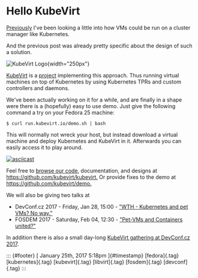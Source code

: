 Hello KubeVirt
==============

[Previously](https://dummdida.tumblr.com/post/155910978455/one-way-to-represent-and-handle-virtual-machines)
I've been looking a little into how VMs could be run on a cluster
manager like Kubernetes.

And the previous post was already pretty specific about the design of
such a solution.

![](https://github.com/kubevirt/community/raw/master/logo/kubevirt-pre.png "KubeVirt Logo"){width="250px"}

[KubeVirt](http://kubevirt.io) is a
[project](https://github.com/kubevirt) implementing this approach. Thus
running virtual machines on top of Kubernetes by using Kubernetes TPRs
and custom controllers and daemons.

We've been actually working on it for a while, and are finally in a
shape were there is a (hopefully) easy to use demo. Just give the
following command a try on your Fedora 25 machine:

    $ curl run.kubevirt.io/demo.sh | bash

This will normally not wreck your host, but instead download a virtual
machine and deploy Kubernetes and KubeVirt in it. Afterwards you can
easily access it to play around.

[![asciicast](https://asciinema.org/a/98980.png)](https://asciinema.org/a/98980)

Feel free to [browse our code](https://github.com/kubevirt/kubevirt),
documentation, and designs at <https://github.com/kubevirt/kubevirt.> Or
provide fixes to the demo at <https://github.com/kubevirt/demo.>

We will also be giving two talks at

-   DevConf.cz 2017 - Friday, Jan 28, 15:00 - ["WTH - Kubernetes and pet
    VMs? No way."](https://devconf.cz/schedule.html)
-   FOSDEM 2017 - Saturday, Feb 04, 12:30 - ["Pet-VMs and Containers
    united?"](https://fosdem.org/2017/schedule/event/iaas_petconuni/)

In addition there is also a small day-long [KubeVirt gathering at
DevConf.cz
2017](https://github.com/kubevirt/community/tree/master/devconf-unconference-2017).

::: {#footer}
[ January 25th, 2017 5:18pm ]{#timestamp} [fedora]{.tag}
[kubernetes]{.tag} [kubevirt]{.tag} [libvirt]{.tag} [fosdem]{.tag}
[devconf]{.tag}
:::
